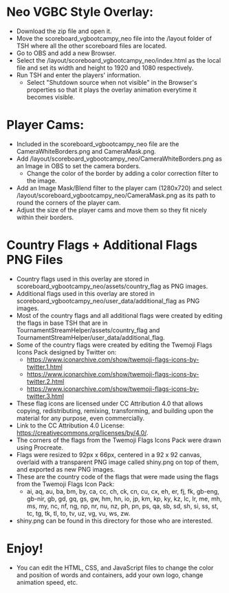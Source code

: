 # Neo VGBC Style Overlay:

- Download the zip file and open it.
- Move the scoreboard_vgbootcampy_neo file into the /layout folder of TSH where all the other scoreboard files are located.
- Go to OBS and add a new Browser.
- Select the /layout/scoreboard_vgbootcampy_neo/index.html as the local file and set its width and height to 1920 and 1080 respectively.
- Run TSH and enter the players' information.
  - Select "Shutdown source when not visible" in the Browser's properties so that it plays the overlay animation everytime it becomes visible.

# Player Cams:

- Included in the scoreboard_vgbootcampy_neo file are the CameraWhiteBorders.png and CameraMask.png.
- Add /layout/scoreboard_vgbootcampy_neo/CameraWhiteBorders.png as an Image in OBS to set the camera borders.
  - Change the color of the border by adding a color correction filter to the image.
- Add an Image Mask/Blend filter to the player cam (1280x720) and select /layout/scoreboard_vgbootcampy_neo/CameraMask.png as its path to round the corners of the player cam.
- Adjust the size of the player cams and move them so they fit nicely within their borders.

# Country Flags + Additional Flags PNG Files

- Country flags used in this overlay are stored in scoreboard_vgbootcampy_neo/assets/country_flag as PNG images.
- Additional flags used in this overlay are stored in scoreboard_vgbootcampy_neo/user_data/additional_flag as PNG images.
- Most of the country flags and all additional flags were created by editing the flags in base TSH that are in TournamentStreamHelper/assets/country_flag and TournamentStreamHelper/user_data/additional_flag.
- Some of the country flags were created by editing the Twemoji Flags Icons Pack designed by Twitter on:
  - https://www.iconarchive.com/show/twemoji-flags-icons-by-twitter.1.html
  - https://www.iconarchive.com/show/twemoji-flags-icons-by-twitter.2.html
  - https://www.iconarchive.com/show/twemoji-flags-icons-by-twitter.3.html
- These flag icons are licensed under CC Attribution 4.0 that allows copying, redistributing, remixing, transforming, and building upon the material for any purpose, even commercially.
- Link to the CC Attribution 4.0 License: https://creativecommons.org/licenses/by/4.0/.
- The corners of the flags from the Twemoji Flags Icons Pack were drawn using Procreate.
- Flags were resized to 92px x 66px, centered in a 92 x 92 canvas, overlaid with a transparent PNG image called shiny.png on top of them, and exported as new PNG images.
- These are the country code of the flags that were made using the flags from the Twemoji Flags Icon Pack:
  - ai, aq, au, ba, bm, by, ca, cc, ch, ck, cn, cu, cx, eh, er, fj, fk, gb-eng, gb-nir, gb, gd, gq, gs, gw, hm, hn, io, jp, km, kp, ky, kz, lc, lr, me, mh, ms, my, nc, nf, ng, np, nr, nu, nz, ph, pn, ps, qa, sb, sd, sh, si, ss, st, tc, tg, tk, tl, to, tv, uz, vg, vu, ws, zw.
- shiny.png can be found in this directory for those who are interested.

# Enjoy!

- You can edit the HTML, CSS, and JavaScript files to change the color and position of words and containers, add your own logo, change animation speed, etc.
